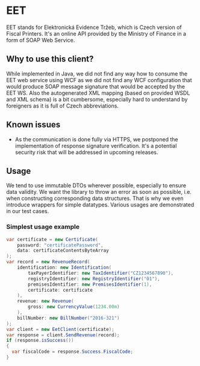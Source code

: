 # EET
EET stands for Elektronická Evidence Tržeb, which is Czech version of Fiscal Printers.
It's an online API provided by the Ministry of Finance in a form of SOAP Web Service.

## Why to use this client?
While implemented in Java, we did not find any way how to consume the EET web service using WCF as we did not find any WCF configuration that would produce SOAP message signature that would be accepted by the EET WS.
Also the autogenerated XML mapping (based on provided WSDL and XML schema) is a bit cumbersome, especially hard to understand by foreigners as it is full of Czech abbreviations.

## Known issues
- As the communication is done fully via HTTPS, we postponed the implementation of response signature verification. It's a potential security risk that will be addressed in upcoming releases.

## Usage
We tend to use immutable DTOs wherever possible, especially to ensure data validity.
We want the library to throw an error as soon as possible, i.e. when constructing corresponding data structures.
That is why we even introduce wrappers for simple datatypes.
Various usages are demonstrated in our test cases.

### Simplest usage example
```csharp
var certificate = new Certificate(
    password: "certificatePassword",
    data: certificateContentsByteArray
);
var record = new RevenueRecord(
    identification: new Identification(
        taxPayerIdentifier: new TaxIdentifier("CZ1234567890"),
        registryIdentifier: new RegistryIdentifier("01"),
        premisesIdentifier: new PremisesIdentifier(1),
        certificate: certificate
    ),
    revenue: new Revenue(
        gross: new CurrencyValue(1234.00m)
    ),
    billNumber: new BillNumber("2016-321")
);
var client = new EetClient(certificate);
var response = client.SendRevenue(record);
if (response.isSuccess())
{
  var fiscalCode = response.Success.FiscalCode;
}
```
